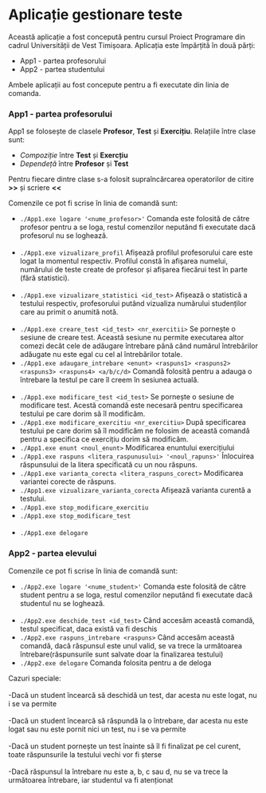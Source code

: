 # Aplicație gestionare teste 

Această aplicație a fost concepută pentru cursul Proiect Programare din cadrul Universității de Vest Timișoara. Aplicația este împărțită în două părți:

- App1 - partea profesorului 
- App2 - partea studentului 

Ambele aplicații au fost concepute pentru a fi executate din linia de comanda.

### App1 - partea profesorului 

App1 se folosește de clasele **Profesor**, **Test** și **Exercițiu**. Relațiile între clase sunt:

- *Compoziție* între **Test** și **Exercțiu**
- *Dependeță* între **Profesor** și **Test**

Pentru fiecare dintre clase s-a folosit supraîncărcarea operatorilor de citire **>>** și scriere **<<**

Comenzile ce pot fi scrise în linia de comandă sunt:

- `./App1.exe logare '<nume_profesor>'` 
    Comanda este folosită de către profesor pentru a se loga, restul comenzilor neputând fi executate dacă profesorul nu se loghează.<br><br>
- `./App1.exe vizualizare_profil`
    Afișează profilul profesorului care este logat la momentul respectiv. Profilul constă în afișarea numelui, numărului de teste create de profesor și afișarea fiecărui test în parte (fără statistici).<br><br>
- `./App1.exe vizualizare_statistici <id_test>`
    Afișează o statistică a testului respectiv, profesorului putând vizualiza numărului studenților care au primit o anumită notă. <br><br>
- `./App1.exe creare_test <id_test> <nr_exercitii>` 
    Se pornește o sesiune de creare test. Această sesiune nu permite executarea altor comezi decât cele de adăugare întrebare până când numărul întrebărilor adăugate nu este egal cu cel al întrebărilor totale.
- `./App1.exe adaugare_intrebare <enunt> <raspuns1> <raspuns2> <raspuns3> <raspuns4> <a/b/c/d>`
    Comandă folosită pentru a adauga o întrebare la testul pe care îl creem în sesiunea actuală. <br><br>
- `./App1.exe modificare_test <id_test>`
    Se pornește o sesiune de modificare test. Acestă comandă este necesară pentru specificarea testului pe care dorim să îl modificăm.
- `./App1.exe modificare_exercitiu <nr_exercitiu>` 
    După specificarea testului pe care dorim să îl modificăm ne folosim de această comandă pentru a specifica ce exercițiu dorim să modificăm.
- `./App1.exe enunt <noul_enunt>`
    Modificarea enuntului exercițiului
- `./App1.exe raspuns <litera_raspunusului> '<noul_rapuns>'`
    Înlocuirea răspunsului de la litera specificată cu un nou răspuns.
- `./App1.exe varianta_corecta <litera_raspuns_corect>`
    Modificarea variantei corecte de răspuns.
- `./App1.exe vizualizare_varianta_corecta`
    Afișează varianta curentă a testului.
- `./App1.exe stop_modificare_exercitiu`
- `./App1.exe stop_modificare_test`
<br><br>
- `./App1.exe delogare`

### App2 - partea elevului 

Comenzile ce pot fi scrise în linia de comandă sunt:

- `./App2.exe logare '<nume_student>'` 
    Comanda este folosită de către student pentru a se loga, restul comenzilor neputând fi executate dacă studentul nu se loghează.<br><br>
- `./App2.exe deschide_test <id_test>`
    Când accesăm această comandă, testul specificat, daca există va fi deschis
- `./App2.exe raspuns_intrebare <raspuns>`
    Când accesăm această comandă, dacă răspunsul este unul valid, se va trece la următoarea întrebare(răspunsurile sunt salvate doar la finalizarea testului) 
- `./App2.exe delogare`
    Comanda folosita pentru a de deloga
    
Cazuri speciale: <br><br>
    -Dacă un student încearcă să deschidă un test, dar acesta nu este logat, nu i se va permite<br><br>
    -Dacă un student încearcă să răspundă la o întrebare, dar acesta nu este logat sau nu este pornit nici un test, nu i se va permite<br><br>
    -Dacă un student pornește un test înainte să îl fi finalizat pe cel curent, toate răspunsurile la testului vechi vor fi șterse<br><br>
    -Dacă răspunsul la întrebare nu este a, b, c sau d, nu se va trece la următoarea întrebare, iar studentul va fi atenționat<br><br>
